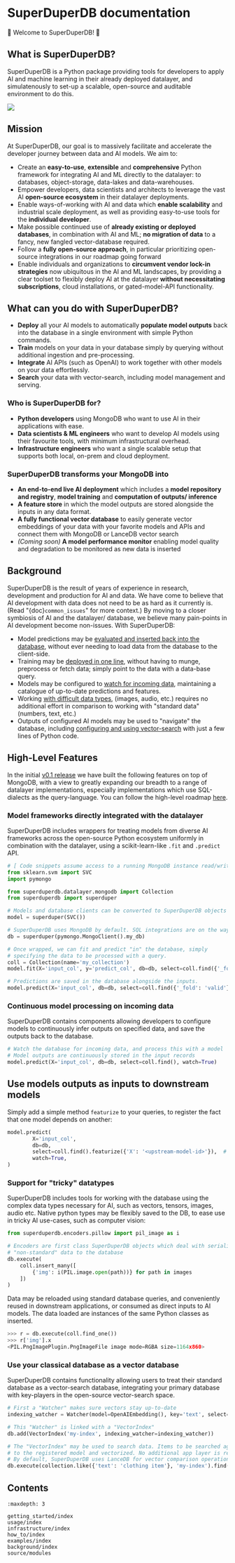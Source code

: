 # SuperDuperDB documentation

🚀 Welcome to SuperDuperDB! 🚀

## What is SuperDuperDB?

SuperDuperDB is a Python package providing tools for developers to apply AI and machine learning in their already deployed datalayer, and simulatenously to set-up a scalable, open-source and auditable environment to do this.

![](img/overview.png)

## Mission

At SuperDuperDB, our goal is to massively facilitate and accelerate the developer journey between data and AI models. We aim to:

- Create an **easy-to-use**, **extensible** and **comprehensive** Python framework for integrating AI and
  ML directly to the datalayer: to databases, object-storage, data-lakes and data-warehouses.
- Empower developers, data scientists and architects to leverage the vast AI
  **open-source ecosystem** in their datalayer deployments.
- Enable ways-of-working with AI and data which **enable scalability** and industrial scale deployment,
  as well as providing easy-to-use tools for the **individual developer**.
- Make possible continued use of **already existing or deployed databases**, in combination with AI and ML;
  **no migration of data** to a fancy, new fangled vector-database required.
- Follow a **fully open-source approach**, in particular prioritizing open-source integrations
  in our roadmap going forward
- Enable individuals and organizations to **circumvent vendor lock-in strategies** now ubiquitous
  in the AI and ML landscapes, by providing a clear toolset to flexibly deploy AI at the
  datalayer **without necessitating subscriptions**, cloud installations, or gated-model-API functionality.

## What can you do with SuperDuperDB?

- **Deploy** all your AI models to automatically **populate model outputs** back into the database in a single environment with simple Python commands.
- **Train** models on your data in your database simply by querying without additional ingestion and pre-processing.
- **Integrate** AI APIs (such as OpenAI) to work together with other models on your data effortlessly.
- **Search** your data with vector-search, including model management and serving.

### Who is SuperDuperDB for?

  - **Python developers** using MongoDB who want to use AI in their applications with ease.
  - **Data scientists & ML engineers** who want to develop AI models using their favourite tools, with minimum infrastructural overhead.
  - **Infrastructure engineers** who want a single scalable setup that supports both local, on-prem and cloud deployment.

### SuperDuperDB transforms your MongoDB into

  - **An end-to-end live AI deployment** which includes a **model repository and registry**, **model training** and **computation of outputs/ inference**
  - **A feature store** in which the model outputs are stored alongside the inputs in any data format.
  - **A fully functional vector database** to easily generate vector embeddings of your data with your favorite models and APIs and connect them with MongoDB or LanceDB vector search
  - *(Coming soon)* **A model performance monitor** enabling model quality and degradation to be monitored as new data is inserted

## Background

SuperDuperDB is the result of years of experience in research, development and production for
AI and data. We have come to believe that AI development with data does not need to be as hard as it
currently is. (Read "{doc}`common_issues`"
for more context.) By moving to a closer symbiosis of AI and the datalayer/ database, we believe
many pain-points in AI development become non-issues. With SuperDuperDB:

- Model predictions may be [evaluated and inserted back into the database](#model-frameworks-directly-integrated-with-databases), without ever needing
  to load data from the database to the client-side.
- Training may be [deployed in one line](#model-frameworks-directly-integrated-with-databases), without having to munge, preprocess or fetch data;
  simply point to the data with a data-base query.
- Models may be configured to [watch for incoming data](#continuous-model-processing-on-incoming-data), maintaining a catalogue of up-to-date
  predictions and features.
- Working [with difficult data types](#support-for-tricky-datatypes), (images, audio, etc.) requires no additional effort in comparison
  to working with "standard data" (numbers, text, etc.)
- Outputs of configured AI models may be used to "navigate" the database, including [configuring
  and using vector-search](#use-your-classical-database-as-a-vector-database) with just a few lines of Python code.

## High-Level Features

In the initial [v0.1 release]() we have built the following features on top of MongoDB, with a view to greatly expanding our breadth to a range of datalayer implementations, especially implementations which use SQL-dialects as the query-language. You can follow the high-level roadmap [here]().

### Model frameworks directly integrated with the datalayer

SuperDuperDB includes wrappers for treating models from diverse AI frameworks across the open-source Python ecosystem uniformly in combination with the datalayer, using a scikit-learn-like
`.fit` and `.predict` API.

```python
# [ Code snippets assume access to a running MongoDB instance read/write ]
from sklearn.svm import SVC
import pymongo

from superduperdb.datalayer.mongodb import Collection
from superduperdb import superduper

# Models and database clients can be converted to SuperDuperDB objects with a simple wrapper.
model = superduper(SVC())

# SuperDuperDB uses MongoDB by default. SQL integrations are on the way.
db = superduper(pymongo.MongoClient().my_db)

# Once wrapped, we can fit and predict "in" the database, simply
# specifying the data to be processed with a query.
coll = Collection(name='my_collection')
model.fit(X='input_col', y='predict_col', db=db, select=coll.find({'_fold': 'train'}))

# Predictions are saved in the database alongside the inputs.
model.predict(X='input_col', db=db, select=coll.find({'_fold': 'valid'}))
```

### Continuous model processing on incoming data
SuperDuperDB contains components allowing developers to configure models to continuously infer outputs on specified data, and save the outputs back to the database.

```python
# Watch the database for incoming data, and process this with a model
# Model outputs are continuously stored in the input records
model.predict(X='input_col', db=db, select=coll.find(), watch=True)
```

## Use models outputs as inputs to downstream models

Simply add a simple method `featurize` to your queries, to register the fact that one model depends on another:

```python
model.predict(
		X='input_col',
		db=db,
		select=coll.find().featurize({'X': '<upstream-model-id>'}),  # already registered upstream model-id
		watch=True,
)
```

### Support for "tricky" datatypes

SuperDuperDB includes tools for working with the database using the complex data types necessary for AI, such as vectors, tensors, images, audio etc. Native python types may be flexibly saved to the DB, to ease use in tricky AI use-cases, such as computer vision:

```python
from superduperdb.encoders.pillow import pil_image as i

# Encoders are first class SuperDuperDB objects which deal with serializing
# "non-standard" data to the database
db.execute(
    coll.insert_many([
        {'img': i(PIL.image.open(path))} for path in images
    ])
)
```

Data may be reloaded using standard database queries, and conveniently reused in downstream applications, or consumed as direct inputs to AI models. The data loaded are instances of the same Python classes as inserted.

```python
>>> r = db.execute(coll.find_one())
>>> r['img'].x
<PIL.PngImagePlugin.PngImageFile image mode=RGBA size=1164x860>
```

### Use your classical database as a vector database

SuperDuperDB contains functionality allowing users to treat their standard database as a vector-search database, integrating your primary database with key-players in the open-source vector-search space.
```python
# First a "Watcher" makes sure vectors stay up-to-date
indexing_watcher = Watcher(model=OpenAIEmbedding(), key='text', select=collection.find())

# This "Watcher" is linked with a "VectorIndex"
db.add(VectorIndex('my-index', indexing_watcher=indexing_watcher))

# The "VectorIndex" may be used to search data. Items to be searched against are passed
# to the registered model and vectorized. No additional app layer is required.
# By default, SuperDuperDB uses LanceDB for vector comparison operations
db.execute(collection.like({'text': 'clothing item'}, 'my-index').find({'brand': 'Nike'}))
```

## Contents

```{toctree}
:maxdepth: 3

getting_started/index
usage/index
infrastructure/index
how_to/index
examples/index
background/index
source/modules
```
